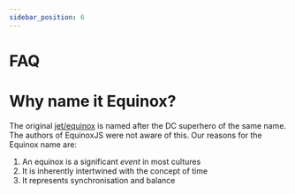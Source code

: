 ```yaml
---
sidebar_position: 6
---
```

# FAQ

# Why name it Equinox?

The original [jet/equinox](https://github.com/jet/equinox) is named after the DC
superhero of the same name. The authors of EquinoxJS were not aware of this. Our
reasons for the Equinox name are:

1. An equinox is a significant *event* in most cultures
2. It is inherently intertwined with the concept of time
3. It represents synchronisation and balance

